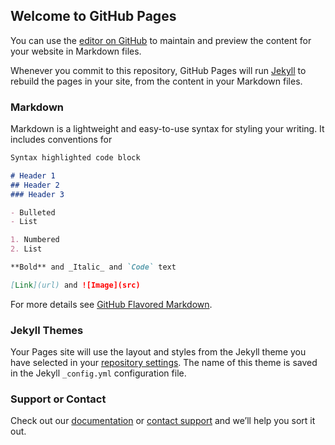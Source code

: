 ## Welcome to GitHub Pages

You can use the [editor on GitHub](https://github.com/DeathcoinOfficial/Deathcoin/edit/gh-pages/index.md) to maintain and preview the content for your website in Markdown files.

Whenever you commit to this repository, GitHub Pages will run [Jekyll](https://jekyllrb.com/) to rebuild the pages in your site, from the content in your Markdown files.

### Markdown

Markdown is a lightweight and easy-to-use syntax for styling your writing. It includes conventions for

```markdown
Syntax highlighted code block

# Header 1
## Header 2
### Header 3

- Bulleted
- List

1. Numbered
2. List

**Bold** and _Italic_ and `Code` text

[Link](url) and ![Image](src)
```

For more details see [GitHub Flavored Markdown](https://guides.github.com/features/mastering-markdown/).

### Jekyll Themes

Your Pages site will use the layout and styles from the Jekyll theme you have selected in your [repository settings](https://github.com/DeathcoinOfficial/Deathcoin/settings/pages). The name of this theme is saved in the Jekyll `_config.yml` configuration file.

### Support or Contact

Check out our [documentation](https://docs.github.com/categories/github-pages-basics/) or [contact support](https://support.github.com/contact) and we’ll help you sort it out.
